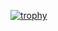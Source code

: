 [![trophy](https://github-profile-trophy.vercel.app/?username=mxstoto6-&theme=onedark)](https://github.com/ryo-ma/github-profile-trophy)

